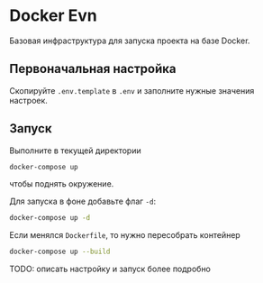 # Docker Evn

Базовая инфраструктура для запуска проекта на базе Docker.

## Первоначальная настройка

Скопируйте `.env.template` в `.env` и заполните нужные значения настроек.

## Запуск

Выполните в текущей директории

```bash
docker-compose up
```

чтобы поднять окружение.

Для запуска в фоне добавьте флаг `-d`:

```bash
docker-compose up -d
```

Если менялся `Dockerfile`, то нужно пересобрать контейнер

```bash
docker-compose up --build
```


TODO: описать настройку и запуск более подробно